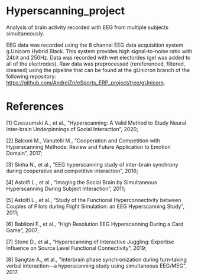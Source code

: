 # Hyperscanning_project

Analysis of brain activity recorded with EEG from multiple subjects simultaneously.

EEG data was recorded using the 8 channel EEG data acquisition system g.Unicorn Hybrid Black. This system provides high signal-to-noise ratio with 24bit and 250Hz. Data was recorded with wet electordes (gel was added to all of the electrodes). 
Raw data was preprocessed (rereferenced, filtered, cleaned) using the pipeline that can be found at the gUnicron branch of the following repository: https://github.com/AndreiZn/eSports_ERP_project/tree/gUnicorn.

# References

[1] Czeszumski A., et al., “Hyperscanning: A Valid Method to Study Neural Inter-brain Underpinnings of Social Interaction”, 2020;

[2] Balconi M., Vanutelli M., “Cooperation and Competition with Hyperscanning Methods: Review and Future Application to Emotion Domain”, 2017;

[3] Sinha N., et al., “EEG hyperscanning study of inter-brain synchrony during cooperative and competitive interaction”, 2016;

[4] Astolfi L., et al., “Imaging the Social Brain by Simultaneous Hyperscanning During Subject Interaction”, 2011;

[5] Astolfi L., et al., “Study of the Functional Hyperconnectivity between Couples of Pilots during Flight Simulation: an EEG Hyperscanning Study”, 2011;

[6] Babiloni F., et al., “High Resolution EEG Hyperscanning During a Card Game”, 2007;

[7] Stone D., et al., “Hyperscanning of Interactive Juggling: Expertise Influence on Source Level Functional Connectivity”, 2019;

[8] Sangtae A., et al., "Interbrain phase synchronization during turn‐taking verbal interaction—a hyperscanning study using simultaneous EEG/MEG", 2017.
